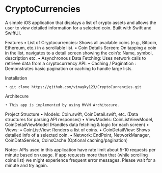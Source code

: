 # CryptoCurrencies

A simple iOS application that displays a list of crypto assets and allows the user to view detailed information for a selected coin. Built with Swift and SwiftUI.

Features
    •    List of Cryptocurrencies: Shows all available coins (e.g., Bitcoin, Ethereum, etc.) in a scrollable list.
    •    Coin Details Screen: On tapping a coin in the list, navigates to a detail screen showing the coin’s: Name, symbol, description etc.
    •    Asynchronous Data Fetching: Uses network calls to retrieve data from a cryptocurrency API.
    •    Caching / Pagination : Demonstrates basic pagination or caching to handle large lists.


Installation

    • git clone https://github.com/vinayky123/CryptoCurrencies.git
    
Architecure
    
    • This app is implemented by using MVVM Architecure.

Project Structure
    •    Models: Coin.swift, CoinDetail.swift, etc. (Data structures for parsing API responses)
    •    ViewModels: CoinListViewModel, CoinDetailViewModel (Handles data fetching & logic for each screen)
    •    Views:
    •    CoinListView: Renders a list of coins.
    •    CoinDetailView: Shows detailed info of a selected coin.
    •    Network: EndPoint, NetworkManager, CoinDataService, CoinsCache (Optional caching/pagination)



Note:- APIs used in this application have rate limit about 5-10 requests per minute based on usage. If app requests more than that (while scrolling coins list) we might experience frequent error messages. Please wait for a minute and try again.
